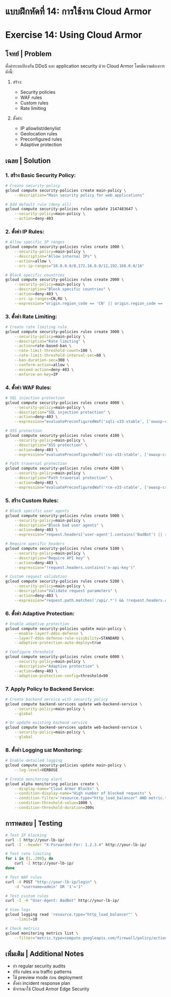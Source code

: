 # แบบฝึกหัดที่ 14: การใช้งาน Cloud Armor
# Exercise 14: Using Cloud Armor

## โจทย์ | Problem
ตั้งค่าระบบป้องกัน DDoS และ application security ด้วย Cloud Armor โดยมีความต้องการดังนี้:

1. สร้าง:
   - Security policies
   - WAF rules
   - Custom rules
   - Rate limiting

2. ตั้งค่า:
   - IP allowlist/denylist
   - Geolocation rules
   - Preconfigured rules
   - Adaptive protection

## เฉลย | Solution

### 1. สร้าง Basic Security Policy:
```bash
# Create security policy
gcloud compute security-policies create main-policy \
    --description="Main security policy for web applications"

# Add default rule (deny all)
gcloud compute security-policies rules update 2147483647 \
    --security-policy=main-policy \
    --action=deny-403
```

### 2. ตั้งค่า IP Rules:
```bash
# Allow specific IP ranges
gcloud compute security-policies rules create 1000 \
    --security-policy=main-policy \
    --description="Allow internal IPs" \
    --action=allow \
    --src-ip-ranges="10.0.0.0/8,172.16.0.0/12,192.168.0.0/16"

# Block specific countries
gcloud compute security-policies rules create 2000 \
    --security-policy=main-policy \
    --description="Block specific countries" \
    --action=deny-403 \
    --src-ip-ranges=CN,RU \
    --expression="origin.region_code == 'CN' || origin.region_code == 'RU'"
```

### 3. ตั้งค่า Rate Limiting:
```bash
# Create rate limiting rule
gcloud compute security-policies rules create 3000 \
    --security-policy=main-policy \
    --description="Rate limiting" \
    --action=rate-based-ban \
    --rate-limit-threshold-count=100 \
    --rate-limit-threshold-interval-sec=60 \
    --ban-duration-sec=300 \
    --conform-action=allow \
    --exceed-action=deny-403 \
    --enforce-on-key=IP
```

### 4. ตั้งค่า WAF Rules:
```bash
# SQL injection protection
gcloud compute security-policies rules create 4000 \
    --security-policy=main-policy \
    --description="SQL injection protection" \
    --action=deny-403 \
    --expression="evaluatePreconfiguredWaf('sqli-v33-stable', ['owasp-crs-v030301-id942110-sqli','owasp-crs-v030301-id942120-sqli'])"

# XSS protection
gcloud compute security-policies rules create 4100 \
    --security-policy=main-policy \
    --description="XSS protection" \
    --action=deny-403 \
    --expression="evaluatePreconfiguredWaf('xss-v33-stable', ['owasp-crs-v030301-id941110-xss'])"

# Path traversal protection
gcloud compute security-policies rules create 4200 \
    --security-policy=main-policy \
    --description="Path traversal protection" \
    --action=deny-403 \
    --expression="evaluatePreconfiguredWaf('rce-v33-stable', ['owasp-crs-v030301-id930110-lfi'])"
```

### 5. สร้าง Custom Rules:
```bash
# Block specific user agents
gcloud compute security-policies rules create 5000 \
    --security-policy=main-policy \
    --description="Block bad user agents" \
    --action=deny-403 \
    --expression="request.headers['user-agent'].contains('BadBot') || request.headers['user-agent'].contains('Scraper')"

# Require specific headers
gcloud compute security-policies rules create 5100 \
    --security-policy=main-policy \
    --description="Require API key" \
    --action=deny-403 \
    --expression="!request.headers.contains('x-api-key')"

# Custom request validation
gcloud compute security-policies rules create 5200 \
    --security-policy=main-policy \
    --description="Validate request parameters" \
    --action=deny-403 \
    --expression="request.path.matches('/api/.*') && !request.headers.contains('content-type', 'application/json')"
```

### 6. ตั้งค่า Adaptive Protection:
```bash
# Enable adaptive protection
gcloud compute security-policies update main-policy \
    --enable-layer7-ddos-defense \
    --layer7-ddos-defense-rule-visibility=STANDARD \
    --adaptive-protection-auto-deploy=true

# Configure threshold
gcloud compute security-policies rules create 6000 \
    --security-policy=main-policy \
    --description="Adaptive protection" \
    --action=deny-403 \
    --adaptive-protection-config=threshold=90
```

### 7. Apply Policy to Backend Service:
```bash
# Create backend service with security policy
gcloud compute backend-services update web-backend-service \
    --security-policy=main-policy \
    --global

# Or update existing backend service
gcloud compute backend-services update web-backend-service \
    --security-policy=main-policy \
    --global
```

### 8. ตั้งค่า Logging และ Monitoring:
```bash
# Enable detailed logging
gcloud compute security-policies update main-policy \
    --log-level=VERBOSE

# Create monitoring alert
gcloud alpha monitoring policies create \
    --display-name="Cloud Armor Blocks" \
    --condition-display-name="High number of blocked requests" \
    --condition-filter='resource.type="http_load_balancer" AND metric.type="compute.googleapis.com/firewall/policy/action_count"' \
    --condition-threshold-value=1000 \
    --condition-threshold-duration=300s
```

## การทดสอบ | Testing
```bash
# Test IP blocking
curl -I http://your-lb-ip/
curl -I --header "X-Forwarded-For: 1.2.3.4" http://your-lb-ip/

# Test rate limiting
for i in {1..200}; do
    curl -I http://your-lb-ip/
done

# Test WAF rules
curl -X POST "http://your-lb-ip/login" \
    -d "username=admin' OR '1'='1"

# Test custom rules
curl -I -H "User-Agent: BadBot" http://your-lb-ip/

# View logs
gcloud logging read 'resource.type="http_load_balancer"' \
    --limit=10

# Check metrics
gcloud monitoring metrics list \
    --filter="metric.type=compute.googleapis.com/firewall/policy/action_count"
```

## เพิ่มเติม | Additional Notes
- ทำ regular security audits
- ปรับ rules ตาม traffic patterns
- ใช้ preview mode ก่อน deployment
- ตั้งค่า incident response plan
- พิจารณาใช้ Cloud Armor Edge Security
